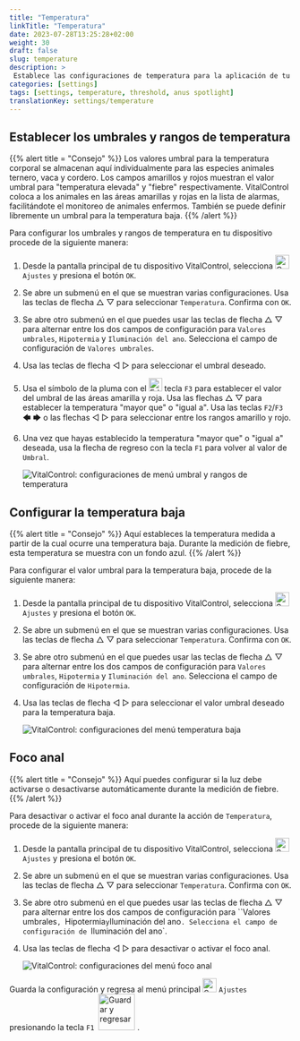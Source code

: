 ```yaml
---
title: "Temperatura"
linkTitle: "Temperatura"
date: 2023-07-28T13:25:28+02:00
weight: 30
draft: false
slug: temperature
description: >
 Establece las configuraciones de temperatura para la aplicación de tu dispositivo VitalControl
categories: [settings]
tags: [settings, temperature, threshold, anus spotlight]
translationKey: settings/temperature
---
```

## Establecer los umbrales y rangos de temperatura
{{% alert title = "Consejo" %}}
Los valores umbral para la temperatura corporal se almacenan aquí individualmente para las especies animales ternero, vaca y cordero. Los campos amarillos y rojos muestran el valor umbral para "temperatura elevada" y "fiebre" respectivamente. VitalControl coloca a los animales en las áreas amarillas y rojas en la lista de alarmas, facilitándote el monitoreo de animales enfermos. También se puede definir libremente un umbral para la temperatura baja.
{{% /alert %}}

Para configurar los umbrales y rangos de temperatura en tu dispositivo procede de la siguiente manera:

1. Desde la pantalla principal de tu dispositivo VitalControl, selecciona <img src="/icons/gear.svg" width="25" align="bottom" alt="Configuraciones" /> `Ajustes` y presiona el botón `OK`.

2. Se abre un submenú en el que se muestran varias configuraciones. Usa las teclas de flecha △ ▽ para seleccionar `Temperatura`. Confirma con `OK`.

3. Se abre otro submenú en el que puedes usar las teclas de flecha △ ▽ para alternar entre los dos campos de configuración para `Valores umbrales`, `Hipotermia` y `Iluminación del ano`. Selecciona el campo de configuración de `Valores umbrales`.

4. Usa las teclas de flecha ◁ ▷ para seleccionar el umbral deseado.

5. Usa el símbolo de la pluma con el <img src="/icons/actions/edit.svg" width="24" align="bottom" alt="Editar" /> tecla `F3` para establecer el valor del umbral de las áreas amarilla y roja. Usa las flechas △ ▽ para establecer la temperatura "mayor que" o "igual a". Usa las teclas `F2`/`F3` 🡄 🡆 o las flechas ◁ ▷ para seleccionar entre los rangos amarillo y rojo.

6. Una vez que hayas establecido la temperatura "mayor que" o "igual a" deseada, usa la flecha de regreso con la tecla `F1` para volver al valor de `Umbral`.

    ![VitalControl: configuraciones de menú umbral y rangos de temperatura](../images/threshold.png "Umbrales y Rangos de Temperatura")

## Configurar la temperatura baja
{{% alert title = "Consejo" %}}
Aquí estableces la temperatura medida a partir de la cual ocurre una temperatura baja. Durante la medición de fiebre, esta temperatura se muestra con un fondo azul.
{{% /alert %}}

Para configurar el valor umbral para la temperatura baja, procede de la siguiente manera:

1. Desde la pantalla principal de tu dispositivo VitalControl, selecciona <img src="/icons/gear.svg" width="25" align="bottom" alt="Settings" /> `Ajustes` y presiona el botón `OK`.

2. Se abre un submenú en el que se muestran varias configuraciones. Usa las teclas de flecha △ ▽ para seleccionar `Temperatura`. Confirma con `OK`.

3. Se abre otro submenú en el que puedes usar las teclas de flecha △ ▽ para alternar entre los dos campos de configuración para `Valores umbrales`, `Hipotermia` y `Iluminación del ano`. Selecciona el campo de configuración de `Hipotermia`.

4. Usa las teclas de flecha ◁ ▷ para seleccionar el valor umbral deseado para la temperatura baja.

    ![VitalControl: configuraciones del menú temperatura baja](../images/undertemperature.png "Temperatura baja")

## Foco anal
{{% alert title = "Consejo" %}}
Aquí puedes configurar si la luz debe activarse o desactivarse automáticamente durante la medición de fiebre.
{{% /alert %}}

Para desactivar o activar el foco anal durante la acción de `Temperatura`, procede de la siguiente manera:

1. Desde la pantalla principal de tu dispositivo VitalControl, selecciona <img src="/icons/gear.svg" width="25" align="bottom" alt="Settings" /> `Ajustes` y presiona el botón `OK`.

2. Se abre un submenú en el que se muestran varias configuraciones. Usa las teclas de flecha △ ▽ para seleccionar `Temperatura`. Confirma con `OK`.

3. Se abre otro submenú en el que puedes usar las teclas de flecha △ ▽ para alternar entre los dos campos de configuración para ``Valores umbrales`, `Hipotermia` y `Iluminación del ano`. Selecciona el campo de configuración de `Iluminación del ano`.

4. Usa las teclas de flecha ◁ ▷ para desactivar o activar el foco anal.

    ![VitalControl: configuraciones del menú foco anal](../images/anusspotlight.png "Foco anal")

Guarda la configuración y regresa al menú principal <img src="/icons/gear.svg" width="25" align="bottom" alt="Settings" /> `Ajustes` presionando la tecla `F1` &nbsp;<img src="/icons/footer/save_exit.svg" width="65" align="bottom" alt="Guardar y regresar" />&nbsp;.
